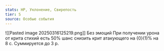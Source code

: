 ```yaml
---
stats: HP, Уклонение, Свирепость
tier: S
source: Особые события
---
```

![[Pasted image 20250316125219.png]]
Без эмоций
При получении урона от крита стихий есть 50% шанс снизить крит атакующего на {0}(1)% на 8 с. Суммируется до 3 р.

